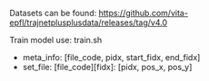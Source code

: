
Datasets can be found: https://github.com/vita-epfl/trajnetplusplusdata/releases/tag/v4.0

Train model use: train.sh

- meta_info: [file_code, pidx, start_fidx, end_fidx]
- set_file: [file_code][fidx]: [pidx, pos_x, pos_y]